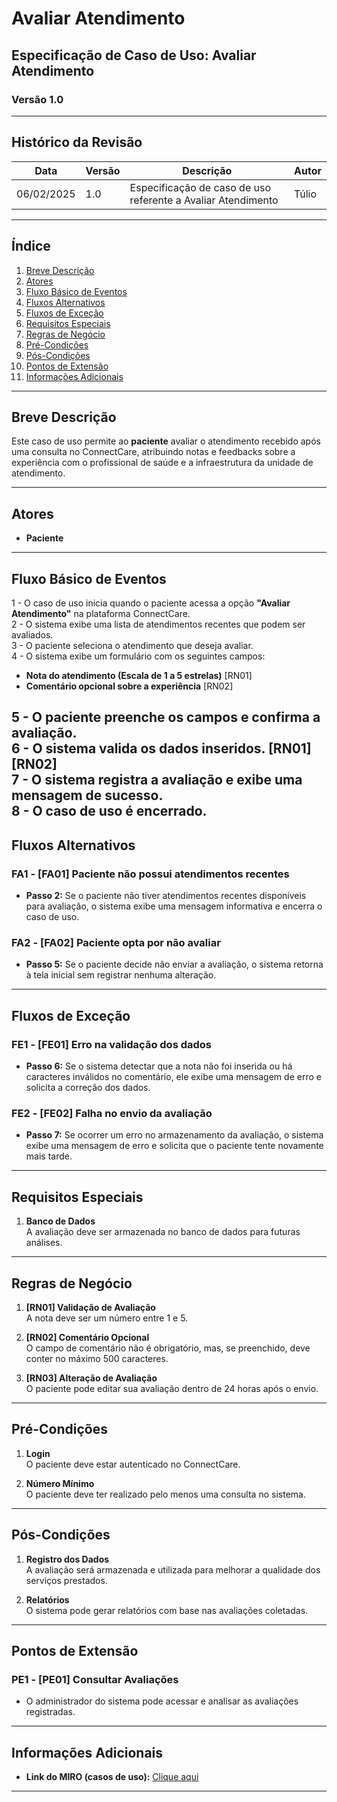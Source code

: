 # Avaliar Atendimento
## Especificação de Caso de Uso: Avaliar Atendimento

### Versão 1.0

---

## Histórico da Revisão

| Data       | Versão | Descrição                                        | Autor    |
|------------|--------|--------------------------------------------------|----------|
| 06/02/2025 | 1.0    | Especificação de caso de uso referente a Avaliar Atendimento | Túlio |

---

## Índice

1. [Breve Descrição](#breve-descrição)  
2. [Atores](#atores)  
3. [Fluxo Básico de Eventos](#fluxo-básico-de-eventos)  
4. [Fluxos Alternativos](#fluxos-alternativos)  
5. [Fluxos de Exceção](#fluxos-de-exceção)  
6. [Requisitos Especiais](#requisitos-especiais)  
7. [Regras de Negócio](#regras-de-negócio)  
8. [Pré-Condições](#pré-condições)  
9. [Pós-Condições](#pós-condições)  
10. [Pontos de Extensão](#pontos-de-extensão)  
11. [Informações Adicionais](#informações-adicionais)  

---

## Breve Descrição

Este caso de uso permite ao **paciente** avaliar o atendimento recebido após uma consulta no ConnectCare, atribuindo notas e feedbacks sobre a experiência com o profissional de saúde e a infraestrutura da unidade de atendimento.

---

## Atores

- **Paciente**

---

## Fluxo Básico de Eventos

1 - O caso de uso inicia quando o paciente acessa a opção **"Avaliar Atendimento"** na plataforma ConnectCare.  
2 - O sistema exibe uma lista de atendimentos recentes que podem ser avaliados.  
3 - O paciente seleciona o atendimento que deseja avaliar.  
4 - O sistema exibe um formulário com os seguintes campos:

- **Nota do atendimento (Escala de 1 a 5 estrelas)** [RN01] 
- **Comentário opcional sobre a experiência** [RN02] 
   

5 - O paciente preenche os campos e confirma a avaliação.  
6 - O sistema valida os dados inseridos. [RN01] [RN02]  
7 - O sistema registra a avaliação e exibe uma mensagem de sucesso.  
8 - O caso de uso é encerrado.
---

## Fluxos Alternativos

### FA1 - [FA01] Paciente não possui atendimentos recentes
- **Passo 2:** Se o paciente não tiver atendimentos recentes disponíveis para avaliação, o sistema exibe uma mensagem informativa e encerra o caso de uso.

### FA2 - [FA02] Paciente opta por não avaliar
- **Passo 5:** Se o paciente decide não enviar a avaliação, o sistema retorna à tela inicial sem registrar nenhuma alteração.

---

## Fluxos de Exceção

### FE1 - [FE01] Erro na validação dos dados
- **Passo 6:** Se o sistema detectar que a nota não foi inserida ou há caracteres inválidos no comentário, ele exibe uma mensagem de erro e solicita a correção dos dados.

### FE2 - [FE02] Falha no envio da avaliação
- **Passo 7:** Se ocorrer um erro no armazenamento da avaliação, o sistema exibe uma mensagem de erro e solicita que o paciente tente novamente mais tarde.

---

## Requisitos Especiais

1. **Banco de Dados**  
   A avaliação deve ser armazenada no banco de dados para futuras análises.

---

## Regras de Negócio

1. **[RN01] Validação de Avaliação**  
   A nota deve ser um número entre 1 e 5.

2. **[RN02] Comentário Opcional**  
   O campo de comentário não é obrigatório, mas, se preenchido, deve conter no máximo 500 caracteres.

3. **[RN03] Alteração de Avaliação**  
   O paciente pode editar sua avaliação dentro de 24 horas após o envio.

---

## Pré-Condições

1. **Login**  
   O paciente deve estar autenticado no ConnectCare.

2. **Número Mínimo**  
   O paciente deve ter realizado pelo menos uma consulta no sistema.

---

## Pós-Condições

1. **Registro dos Dados**  
   A avaliação será armazenada e utilizada para melhorar a qualidade dos serviços prestados.

2. **Relatórios**  
   O sistema pode gerar relatórios com base nas avaliações coletadas.

---

## Pontos de Extensão

### PE1 - [PE01] Consultar Avaliações
- O administrador do sistema pode acessar e analisar as avaliações registradas.

---

## Informações Adicionais

- **Link do MIRO (casos de uso):** [Clique aqui](https://miro.com/welcomeonboard/RC9ZTTNJZlNYRGZxbjZzUFNwZ09TTi96VGZUUWdvTi94ZTFRdXBEWUR4RU0vTCtKTVR1V2hIRno0YWZtdEc5ME5JajE4bkFUUFd3WWFSOFo5TisvNm9XVmRPeG9HQVRuOFBLRFNtbGhnOUJ6WC8xbUtjb1hHRmFUZ2dEdEJWZ0Z0R2lncW1vRmFBVnlLcVJzTmdFdlNRPT0hdjE=?share_link_id=192251851091)

---  
